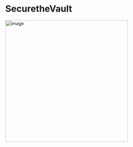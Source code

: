 # SecuretheVault
<img width="386" alt="image" src="https://github.com/user-attachments/assets/f3e7d555-7f9d-4826-893c-a8aceccd801c">
